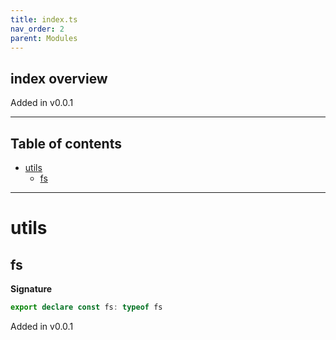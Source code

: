 ```yaml
---
title: index.ts
nav_order: 2
parent: Modules
---
```


## index overview

Added in v0.0.1

---

<h2 class="text-delta">Table of contents</h2>

- [utils](#utils)
  - [fs](#fs)

---

# utils

## fs

**Signature**

```ts
export declare const fs: typeof fs
```

Added in v0.0.1

